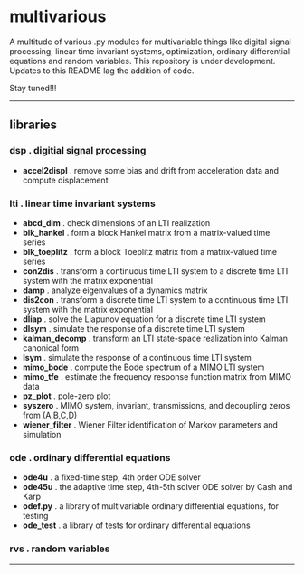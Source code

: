 # multivarious

A multitude of various .py modules for multivariable things like digital signal processing, linear time invariant systems, optimization, ordinary differential equations and random variables. 
This repository is under development.  Updates to this README lag the addition of code.  

Stay tuned!!! 

---------------------------------

## libraries 

### dsp . digitial signal processing

* **accel2displ** . remove some bias and drift from acceleration data and compute displacement 

### lti . linear time invariant systems

* **abcd_dim** . check dimensions of an LTI realization
* **blk_hankel** . form a block Hankel matrix from a matrix-valued time series
* **blk_toeplitz** . form a block Toeplitz matrix from a matrix-valued time series
* **con2dis** . transform a continuous time LTI system to a discrete time LTI system with the matrix exponential
* **damp** . analyze eigenvalues of a dynamics matrix
* **dis2con** . transform a discrete time LTI system to a continuous time LTI system with the matrix exponential
* **dliap** . solve the Liapunov equation for a discrete time LTI system
* **dlsym** . simulate the response of a discrete time LTI system
* **kalman_decomp** . transform an LTI state-space realization into Kalman canonical form
* **lsym** . simulate the response of a continuous time LTI system
* **mimo_bode** . compute the Bode spectrum of a MIMO LTI system
* **mimo_tfe** . estimate the frequency response function matrix from MIMO data
* **pz_plot** . pole-zero plot
* **syszero** . MIMO system, invariant, transmissions, and decoupling zeros from (A,B,C,D)
* **wiener_filter** . Wiener Filter identification of Markov parameters and simulation 

### ode . ordinary differential equations

* **ode4u** . a fixed-time step, 4th order ODE solver
* **ode45u** . the adaptive time step, 4th-5th solver ODE solver by Cash and Karp 
* **odef.py** . a library of multivariable ordinary differential equations, for testing
* **ode_test** . a library of tests for ordinary differential equations  

### rvs . random variables

---------------------------------
